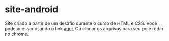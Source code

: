 # site-android
Site criado a partir de um desafio durante o curso de HTML e CSS.
Você pode acessar usando o link [aqui.](https://vivianyribeiro.github.io/site-android/) Ou clonar os arquivos para seu pc e rodar no chrome.
